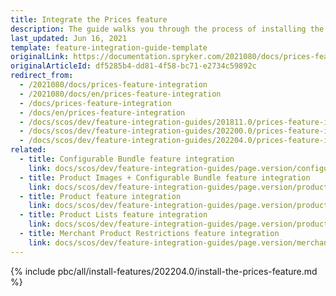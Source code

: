 ```yaml
---
title: Integrate the Prices feature
description: The guide walks you through the process of installing the Volume Prices feature in your project.
last_updated: Jun 16, 2021
template: feature-integration-guide-template
originalLink: https://documentation.spryker.com/2021080/docs/prices-feature-integration
originalArticleId: df5285b4-dd81-4f58-bc71-e2734c59892c
redirect_from:
  - /2021080/docs/prices-feature-integration
  - /2021080/docs/en/prices-feature-integration
  - /docs/prices-feature-integration
  - /docs/en/prices-feature-integration
  - /docs/scos/dev/feature-integration-guides/201811.0/prices-feature-integration.html
  - /docs/scos/dev/feature-integration-guides/202200.0/prices-feature-integration.html
  - /docs/scos/dev/feature-integration-guides/202204.0/prices-feature-integration.html
related:
  - title: Configurable Bundle feature integration
    link: docs/scos/dev/feature-integration-guides/page.version/configurable-bundle-feature-integration.html
  - title: Product Images + Configurable Bundle feature integration
    link: docs/scos/dev/feature-integration-guides/page.version/product-images-configurable-bundle-feature-integration.html
  - title: Product feature integration
    link: docs/scos/dev/feature-integration-guides/page.version/product-feature-integration.html
  - title: Product Lists feature integration
    link: docs/scos/dev/feature-integration-guides/page.version/product-lists-feature-integration.html
  - title: Merchant Product Restrictions feature integration
    link: docs/scos/dev/feature-integration-guides/page.version/merchant-product-restrictions-feature-integration.html
---
```


{% include pbc/all/install-features/202204.0/install-the-prices-feature.md %} <!-- To edit, see /_includes/pbc/all/install-features/202204.0/install-the-prices-feature.md -->
